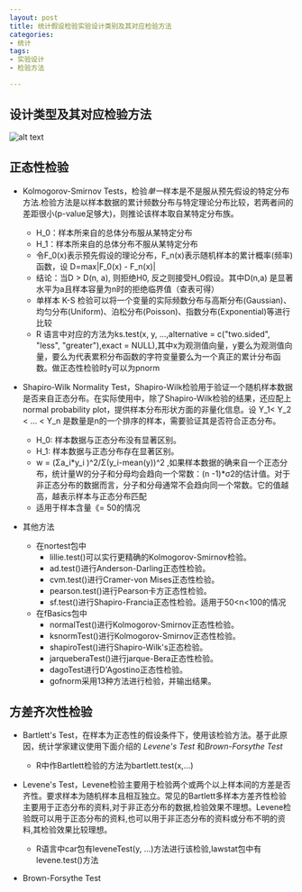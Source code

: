 ```yaml
---
layout: post
title: 统计假设检验实验设计类别及其对应检验方法
categories:
- 统计
tags:
- 实验设计
- 检验方法

---
```


## 设计类型及其对应检验方法

![alt text](/media/img/test.png "统计检验设计")



## 正态性检验 

* Kolmogorov-Smirnov Tests，检验*单一*样本是不是服从预先假设的特定分布方法.检验方法是以样本数据的累计频数分布与特定理论分布比较，若两者间的差距很小(p-value足够大)，则推论该样本取自某特定分布族。
	* H_0：样本所来自的总体分布服从某特定分布
	* H_1：样本所来自的总体分布不服从某特定分布
	* 令F_0(x)表示预先假设的理论分布，F_n(x)表示随机样本的累计概率(频率)函数，设 D=max|F_0(x) - F_n(x)|
	* 结论：当D > D(n, a), 则拒绝H0, 反之则接受H_0假设。其中D(n,a) 是显著水平为a且样本容量为n时的拒绝临界值（查表可得）
	* 单样本 K-S 检验可以将一个变量的实际频数分布与高斯分布(Gaussian)、均匀分布(Uniform)、泊松分布(Poisson)、指数分布(Exponential)等进行比较
	* R 语言中对应的方法为ks.test(x, y, ...,alternative = c("two.sided", "less", "greater"),exact = NULL),其中x为观测值向量，y要么为观测值向量，要么为代表累积分布函数的字符变量要么为一个真正的累计分布函数。做正态性检验时y可以为pnorm
* Shapiro-Wilk Normality Test，Shapiro-Wilk检验用于验证一个随机样本数据是否来自正态分布。在实际使用中，除了Shapiro-Wilk检验的结果，还应配上normal probability plot，提供样本分布形状方面的非量化信息。设 Y_1< Y_2 < … < Y_n 是数量是n的一个排序的样本，需要验证其是否符合正态分布。
	* H_0: 样本数据与正态分布没有显著区别。
	* H_1: 样本数据与正态分布存在显著区别。
	* w = (Σa_i\*y_i )^2/Σ(y_i-mean(y))^2 ,如果样本数据的确来自一个正态分布，统计量W的分子和分母均会趋向一个常数：(n -1)\*σ2的估计值。对于非正态分布的数据而言，分子和分母通常不会趋向同一个常数。它的值越高，越表示样本与正态分布匹配
	* 适用于样本含量《= 50的情况

* 其他方法
	* 在nortest包中
		* lillie.test()可以实行更精确的Kolmogorov-Smirnov检验。
    	* ad.test()进行Anderson-Darling正态性检验。
    	* cvm.test()进行Cramer-von Mises正态性检验。
    	* pearson.test()进行Pearson卡方正态性检验。
    	* sf.test()进行Shapiro-Francia正态性检验。适用于50<n<100的情况
    * 在fBasics包中
    	* normalTest()进行Kolmogorov-Smirnov正态性检验。
    	* ksnormTest()进行Kolmogorov-Smirnov正态性检验。
    	* shapiroTest()进行Shapiro-Wilk's正态检验。
    	* jarqueberaTest()进行jarque-Bera正态性检验。
    	* dagoTest进行D'Agostino正态性检验。
    	* gofnorm采用13种方法进行检验，并输出结果。
    	
## 方差齐次性检验
* Bartlett's Test，在样本为正态性的假设条件下，使用该检验方法。基于此原因，统计学家建议使用下面介绍的 *Levene's Test* 和*Brown-Forsythe Test*
	* R中作Bartlett检验的方法为bartlett.test(x,...)

* Levene's Test，Levene检验主要用于检验两个或两个以上样本间的方差是否齐性。要求样本为随机样本且相互独立。常见的Bartlett多样本方差齐性检验主要用于正态分布的资料,对于非正态分布的数据,检验效果不理想。Levene检验既可以用于正态分布的资料,也可以用于非正态分布的资料或分布不明的资料,其检验效果比较理想。	* R语言中car包有leveneTest(y, …)方法进行该检验,lawstat包中有levene.test()方法* Brown-Forsythe Test

		
